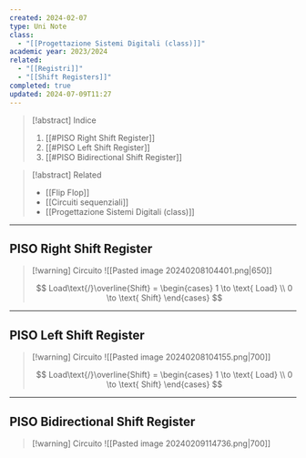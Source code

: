 ```yaml
---
created: 2024-02-07
type: Uni Note
class:
  - "[[Progettazione Sistemi Digitali (class)]]"
academic year: 2023/2024
related:
  - "[[Registri]]"
  - "[[Shift Registers]]"
completed: true
updated: 2024-07-09T11:27
---
```

>[!abstract] Indice
>1. [[#PISO Right Shift Register]]
>2. [[#PISO Left Shift Register]]
>3. [[#PISO Bidirectional Shift Register]]

>[!abstract] Related
>- [[Flip Flop]]
>- [[Circuiti sequenziali]]
>- [[Progettazione Sistemi Digitali (class)]]

---
## PISO Right Shift Register 

>[!warning] Circuito
>![[Pasted image 20240208104401.png|650]]
>
>$$  
>Load\text{/}\overline{Shift} = \begin{cases}
>1 \to \text{ Load} \\
>0 \to \text{ Shift}
>\end{cases}
>$$

---
## PISO Left Shift Register 

>[!warning] Circuito
>![[Pasted image 20240208104155.png|700]]
>
>$$
>Load\text{/}\overline{Shift} = \begin{cases}
>1 \to \text{ Load} \\
>0 \to \text{ Shift}
>\end{cases}
>$$

---
## PISO Bidirectional Shift Register

>[!warning] Circuito
>![[Pasted image 20240209114736.png|700]]
